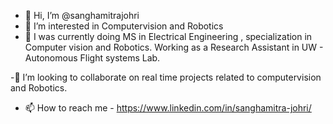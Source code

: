 - 👋 Hi, I’m @sanghamitrajohri
- 👀 I’m interested in Computervision and Robotics
- 🌱 I was currently doing MS in Electrical Engineering , specialization in Computer vision and Robotics. Working as a Research Assistant in UW - Autonomous Flight systems Lab.

-💞️ I’m looking to collaborate on real time projects related to computervision and Robotics.
- 📫 How to reach me - https://www.linkedin.com/in/sanghamitra-johri/

<!---
sanghamitrajohri/sanghamitrajohri is a ✨ special ✨ repository because its `README.md` (this file) appears on your GitHub profile.
You can click the Preview link to take a look at your changes.
--->
